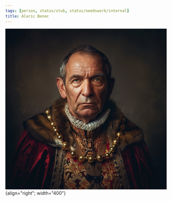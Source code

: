 ```yaml
---
tags: [person, status/stub, status/needswork/internal]
title: Alaric Benec
---
```



![Alaric Benec](../../assets/alaric-benec.png){align="right"; width="400"}